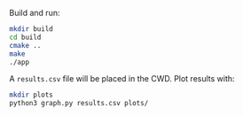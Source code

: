 Build and run:

```sh
mkdir build
cd build
cmake ..
make
./app
```

A `results.csv` file will be placed in the CWD. Plot results with:

```sh
mkdir plots
python3 graph.py results.csv plots/
```
